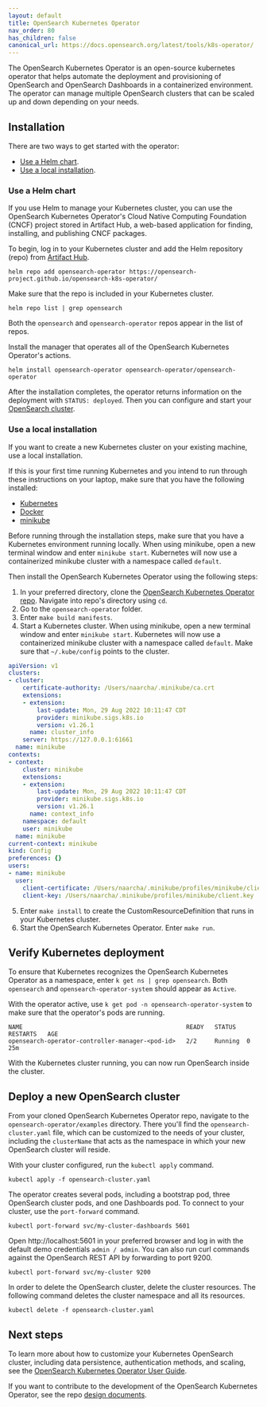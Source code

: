 ```yaml
---
layout: default
title: OpenSearch Kubernetes Operator
nav_order: 80
has_children: false
canonical_url: https://docs.opensearch.org/latest/tools/k8s-operator/
---
```


The OpenSearch Kubernetes Operator is an open-source kubernetes operator that helps automate the deployment and provisioning of OpenSearch and OpenSearch Dashboards in a containerized environment. The operator can manage multiple OpenSearch clusters that can be scaled up and down depending on your needs. 


## Installation 

There are two ways to get started with the operator:

- [Use a Helm chart](#use-a-helm-chart).
- [Use a local installation](#use-a-local-installation).

### Use a Helm chart

If you use Helm to manage your Kubernetes cluster, you can use the OpenSearch Kubernetes Operator's Cloud Native Computing Foundation (CNCF) project stored in Artifact Hub, a web-based application for finding, installing, and publishing CNCF packages. 

To begin, log in to your Kubernetes cluster and add the Helm repository (repo) from [Artifact Hub](https://artifacthub.io/packages/helm/opensearch-operator/opensearch-operator/). 

```
helm repo add opensearch-operator https://opensearch-project.github.io/opensearch-k8s-operator/
```

Make sure that the repo is included in your Kubernetes cluster. 

```
helm repo list | grep opensearch
```

Both the `opensearch` and `opensearch-operator` repos appear in the list of repos.


Install the manager that operates all of the OpenSearch Kubernetes Operator's actions. 

```
helm install opensearch-operator opensearch-operator/opensearch-operator
```

After the installation completes, the operator returns information on the deployment with `STATUS: deployed`. Then you can configure and start your [OpenSearch cluster](#deploy-a-new-opensearch-cluster).

### Use a local installation

If you want to create a new Kubernetes cluster on your existing machine, use a local installation. 

If this is your first time running Kubernetes and you intend to run through these instructions on your laptop, make sure that you have the following installed: 

- [Kubernetes](https://kubernetes.io/docs/tasks/tools/) 
- [Docker](https://docs.docker.com/engine/install/)
- [minikube](https://minikube.sigs.k8s.io/docs/start/)

Before running through the installation steps, make sure that you have a Kubernetes environment running locally. When using minikube, open a new terminal window and enter `minikube start`. Kubernetes will now use a containerized minikube cluster with a namespace called `default`.

Then install the OpenSearch Kubernetes Operator using the following steps:

1. In your preferred directory, clone the [OpenSearch Kubernetes Operator repo](https://github.com/Opster/opensearch-k8s-operator). Navigate into repo's directory using `cd`.
2. Go to the `opensearch-operator` folder.
3. Enter `make build manifests`.
4. Start a Kubernetes cluster. When using minikube, open a new terminal window and enter `minikube start`. Kubernetes will now use a containerized minikube cluster with a namespace called `default`. Make sure that `~/.kube/config` points to the cluster.

```yml
apiVersion: v1
clusters:
- cluster:
    certificate-authority: /Users/naarcha/.minikube/ca.crt
    extensions:
    - extension:
        last-update: Mon, 29 Aug 2022 10:11:47 CDT
        provider: minikube.sigs.k8s.io
        version: v1.26.1
      name: cluster_info
    server: https://127.0.0.1:61661
  name: minikube
contexts:
- context:
    cluster: minikube
    extensions:
    - extension:
        last-update: Mon, 29 Aug 2022 10:11:47 CDT
        provider: minikube.sigs.k8s.io
        version: v1.26.1
      name: context_info
    namespace: default
    user: minikube
  name: minikube
current-context: minikube
kind: Config
preferences: {}
users:
- name: minikube
  user:
    client-certificate: /Users/naarcha/.minikube/profiles/minikube/client.crt
    client-key: /Users/naarcha/.minikube/profiles/minikube/client.key
```    
   
5. Enter `make install` to create the CustomResourceDefinition that runs in your Kubernetes cluster. 
6. Start the OpenSearch Kubernetes Operator. Enter `make run`. 

## Verify Kubernetes deployment

To ensure that Kubernetes recognizes the OpenSearch Kubernetes Operator as a namespace, enter `k get ns | grep opensearch`. Both `opensearch` and `opensearch-operator-system` should appear as `Active`.

With the operator active, use `k get pod -n opensearch-operator-system` to make sure that the operator's pods are running. 

```
NAME                                              READY   STATUS   RESTARTS   AGE
opensearch-operator-controller-manager-<pod-id>   2/2     Running  0          25m
```

With the Kubernetes cluster running, you can now run OpenSearch inside the cluster.

## Deploy a new OpenSearch cluster

From your cloned OpenSearch Kubernetes Operator repo, navigate to the `opensearch-operator/examples` directory. There you'll find the `opensearch-cluster.yaml` file, which can be customized to the needs of your cluster, including the `clusterName` that acts as the namespace in which your new OpenSearch cluster will reside.

With your cluster configured, run the `kubectl apply` command.

```
kubectl apply -f opensearch-cluster.yaml
```

The operator creates several pods, including a bootstrap pod, three OpenSearch cluster pods, and one Dashboards pod. To connect to your cluster, use the `port-forward` command.

```
kubectl port-forward svc/my-cluster-dashboards 5601
```

Open http://localhost:5601 in your preferred browser and log in with the default demo credentials `admin / admin`. You can also run curl commands against the OpenSearch REST API by forwarding to port 9200.

```
kubectl port-forward svc/my-cluster 9200
```

In order to delete the OpenSearch cluster, delete the cluster resources. The following command deletes the cluster namespace and all its resources.

```
kubectl delete -f opensearch-cluster.yaml
```

## Next steps

To learn more about how to customize your Kubernetes OpenSearch cluster, including data persistence, authentication methods, and scaling, see the [OpenSearch Kubernetes Operator User Guide](https://github.com/Opster/opensearch-k8s-operator/blob/main/docs/userguide/main.md). 

If you want to contribute to the development of the OpenSearch Kubernetes Operator, see the repo [design documents](https://github.com/Opster/opensearch-k8s-operator/blob/main/docs/designs/high-level.md).